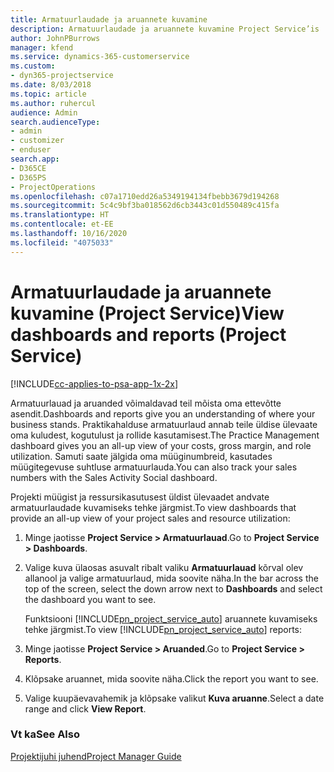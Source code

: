 ```yaml
---
title: Armatuurlaudade ja aruannete kuvamine
description: Armatuurlaudade ja aruannete kuvamine Project Service’is
author: JohnPBurrows
manager: kfend
ms.service: dynamics-365-customerservice
ms.custom:
- dyn365-projectservice
ms.date: 8/03/2018
ms.topic: article
ms.author: ruhercul
audience: Admin
search.audienceType:
- admin
- customizer
- enduser
search.app:
- D365CE
- D365PS
- ProjectOperations
ms.openlocfilehash: c07a1710edd26a5349194134fbebb3679d194268
ms.sourcegitcommit: 5c4c9bf3ba018562d6cb3443c01d550489c415fa
ms.translationtype: HT
ms.contentlocale: et-EE
ms.lasthandoff: 10/16/2020
ms.locfileid: "4075033"
---
```

# <a name="view-dashboards-and-reports-project-service"></a><span data-ttu-id="dbd0d-103">Armatuurlaudade ja aruannete kuvamine (Project Service)</span><span class="sxs-lookup"><span data-stu-id="dbd0d-103">View dashboards and reports (Project Service)</span></span>

[!INCLUDE[cc-applies-to-psa-app-1x-2x](../includes/cc-applies-to-psa-app-1x-2x.md)]

<span data-ttu-id="dbd0d-104">Armatuurlauad ja aruanded võimaldavad teil mõista oma ettevõtte asendit.</span><span class="sxs-lookup"><span data-stu-id="dbd0d-104">Dashboards and reports give you an understanding of where your business stands.</span></span> <span data-ttu-id="dbd0d-105">Praktikahalduse armatuurlaud annab teile üldise ülevaate oma kuludest, kogutulust ja rollide kasutamisest.</span><span class="sxs-lookup"><span data-stu-id="dbd0d-105">The Practice Management dashboard gives you an all-up view of your costs, gross margin, and role utilization.</span></span> <span data-ttu-id="dbd0d-106">Samuti saate jälgida oma müüginumbreid, kasutades müügitegevuse suhtluse armatuurlauda.</span><span class="sxs-lookup"><span data-stu-id="dbd0d-106">You can also track your sales numbers with the Sales Activity Social dashboard.</span></span>  
  
 <span data-ttu-id="dbd0d-107">Projekti müügist ja ressursikasutusest üldist ülevaadet andvate armatuurlaudade kuvamiseks tehke järgmist.</span><span class="sxs-lookup"><span data-stu-id="dbd0d-107">To view dashboards that provide an all-up view of your project sales and resource utilization:</span></span>  
  
1. <span data-ttu-id="dbd0d-108">Minge jaotisse **Project Service > Armatuurlauad**.</span><span class="sxs-lookup"><span data-stu-id="dbd0d-108">Go to **Project Service > Dashboards**.</span></span>  
  
2. <span data-ttu-id="dbd0d-109">Valige kuva ülaosas asuvalt ribalt valiku **Armatuurlauad** kõrval olev allanool ja valige armatuurlaud, mida soovite näha.</span><span class="sxs-lookup"><span data-stu-id="dbd0d-109">In the bar across the top of the screen, select the down arrow next to **Dashboards** and select the dashboard you want to see.</span></span>  
  
   <span data-ttu-id="dbd0d-110">Funktsiooni [!INCLUDE[pn_project_service_auto](../includes/pn-project-service-auto.md)] aruannete kuvamiseks tehke järgmist.</span><span class="sxs-lookup"><span data-stu-id="dbd0d-110">To view [!INCLUDE[pn_project_service_auto](../includes/pn-project-service-auto.md)] reports:</span></span>  
  
3. <span data-ttu-id="dbd0d-111">Minge jaotisse **Project Service > Aruanded**.</span><span class="sxs-lookup"><span data-stu-id="dbd0d-111">Go to **Project Service > Reports**.</span></span>  
  
4. <span data-ttu-id="dbd0d-112">Klõpsake aruannet, mida soovite näha.</span><span class="sxs-lookup"><span data-stu-id="dbd0d-112">Click the report you want to see.</span></span>  
  
5. <span data-ttu-id="dbd0d-113">Valige kuupäevavahemik ja klõpsake valikut **Kuva aruanne**.</span><span class="sxs-lookup"><span data-stu-id="dbd0d-113">Select a date range and click **View Report**.</span></span>  
  
### <a name="see-also"></a><span data-ttu-id="dbd0d-114">Vt ka</span><span class="sxs-lookup"><span data-stu-id="dbd0d-114">See Also</span></span>  
 [<span data-ttu-id="dbd0d-115">Projektijuhi juhend</span><span class="sxs-lookup"><span data-stu-id="dbd0d-115">Project Manager Guide</span></span>](../psa/project-manager-guide.md)
